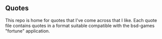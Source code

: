 ## Quotes

This repo is home for quotes that I've come across that I like. Each quote file contains quotes in a format suitable compatible with the bsd-games "fortune" application.
